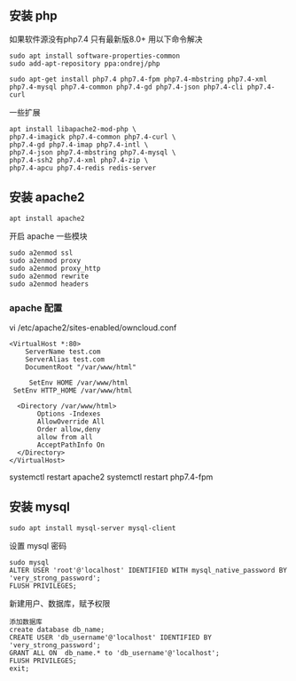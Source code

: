 ## 安装 php

如果软件源没有php7.4 只有最新版8.0+ 用以下命令解决
```
sudo apt install software-properties-common
sudo add-apt-repository ppa:ondrej/php
```

```
sudo apt-get install php7.4 php7.4-fpm php7.4-mbstring php7.4-xml php7.4-mysql php7.4-common php7.4-gd php7.4-json php7.4-cli php7.4-curl
```

一些扩展

```
apt install libapache2-mod-php \
php7.4-imagick php7.4-common php7.4-curl \
php7.4-gd php7.4-imap php7.4-intl \
php7.4-json php7.4-mbstring php7.4-mysql \
php7.4-ssh2 php7.4-xml php7.4-zip \
php7.4-apcu php7.4-redis redis-server
```

 
## 安装 apache2

```
apt install apache2
```

开启 apache 一些模块

```
sudo a2enmod ssl
sudo a2enmod proxy
sudo a2enmod proxy_http
sudo a2enmod rewrite
sudo a2enmod headers
```

### apache 配置
vi /etc/apache2/sites-enabled/owncloud.conf
```
<VirtualHost *:80>
    ServerName test.com
    ServerAlias test.com
    DocumentRoot "/var/www/html"
    
     SetEnv HOME /var/www/html
 SetEnv HTTP_HOME /var/www/html

  <Directory /var/www/html>
       Options -Indexes
       AllowOverride All
       Order allow,deny
       allow from all
       AcceptPathInfo On
  </Directory>
</VirtualHost>

```

systemctl restart apache2
systemctl restart php7.4-fpm

## 安装 mysql

```
sudo apt install mysql-server mysql-client
```

设置 mysql 密码

```
sudo mysql
ALTER USER 'root'@'localhost' IDENTIFIED WITH mysql_native_password BY 'very_strong_password';
FLUSH PRIVILEGES;
```

新建用户、数据库，赋予权限

```
添加数据库
create database db_name;
CREATE USER 'db_username'@'localhost' IDENTIFIED BY 'very_strong_password';
GRANT ALL ON  db_name.* to 'db_username'@'localhost';
FLUSH PRIVILEGES;
exit;
```